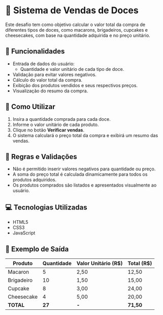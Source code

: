 # 📌 Sistema de Vendas de Doces

Este desafio tem como objetivo calcular o valor total da compra de diferentes tipos de doces, como macarons, brigadeiros, cupcakes e cheesecakes, com base na quantidade adquirida e no preço unitário.

## 🚀 Funcionalidades

- Entrada de dados do usuário:
  - Quantidade e valor unitário de cada tipo de doce.
- Validação para evitar valores negativos.
- Cálculo do valor total da compra.
- Exibição dos produtos vendidos e seus respectivos preços.
- Visualização do resumo da compra.

## 📌 Como Utilizar

1. Insira a quantidade comprada para cada doce.
2. Informe o valor unitário de cada produto.
3. Clique no botão **Verificar vendas**.
4. O sistema calculará o preço total da compra e exibirá um resumo das vendas.

## 🔢 Regras e Validações

- Não é permitido inserir valores negativos para quantidade ou preço.
- A soma do preço total é calculada dinamicamente para todos os produtos adquiridos.
- Os produtos comprados são listados e apresentados visualmente ao usuário.

## 💻 Tecnologias Utilizadas

- HTML5
- CSS3
- JavaScript

## 📜 Exemplo de Saída

| Produto    | Quantidade | Valor Unitário (R$) | Total (R$) |
|------------|-----------|---------------------|------------|
| Macaron    | 5         | 2,50                | 12,50      |
| Brigadeiro | 10        | 1,50                | 15,00      |
| Cupcake    | 8         | 3,00                | 24,00      |
| Cheesecake | 4         | 5,00                | 20,00      |
| **TOTAL**  | **27**    | **-**                | **71,50**  |